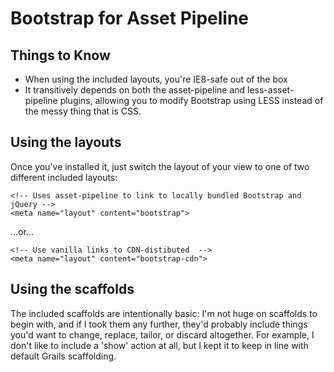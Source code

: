 Bootstrap for Asset Pipeline
=====================

Things to Know
--------------

* When using the included layouts, you're IE8-safe out of the box
* It transitively depends on both the asset-pipeline and less-asset-pipeline plugins, allowing you to modify Bootstrap using LESS instead of the messy thing that is CSS.

Using the layouts
-----------------

Once you've installed it, just switch the layout of your view to one of two different included layouts:

    <!-- Uses asset-pipeline to link to locally bundled Bootstrap and jQuery -->
    <meta name="layout" content="bootstrap">

...or...

    <!-- Use vanilla links to CDN-distibuted  -->
    <meta name="layout" content="bootstrap-cdn">

Using the scaffolds
-------------------

The included scaffolds are intentionally basic: I'm not huge on scaffolds to begin with, and if I took them any further, they'd probably include things you'd want to change, replace, tailor, or discard altogether. For example, I don't like to include a 'show' action at all, but I kept it to keep in line with default Grails scaffolding.
